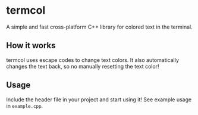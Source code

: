 # termcol
A simple and fast cross-platform C++ library for colored text in the terminal.

## How it works
termcol uses escape codes to change text colors. It also automatically changes the text back, so no manually resetting the text color!

## Usage
Include the header file in your project and start using it!
See example usage in `example.cpp`.
